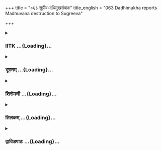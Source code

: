 +++
title = "०६३ सुग्रीव-दधिमुखसंवादः"
title_english = "063 Dadhimukha reports Madhuvana destruction to Sugreeva"

+++
<div caption="श्रीराम-हरिसीताराममूर्ति-घनपाठिभ्यां वचनम्" class="audioEmbed" src="https://archive.org/download/Ramayana-recitation-Sriram-harisItArAmamUrti-Ghanapaati-v2/Kanda_5/Kanda_5_SK-063-Dadhimukha_reports_Madhuvana_destruction_to_Sugreeva.mp3"></div>

<div class="js_include collapsed" newlevelforh1="3" title="IITK" unfilled url="/purANam/rAmAyaNam/audIchya-pAThaH/iitk/5_sundarakANDam/08-rAma-darshanam/063_sugrIva-dadhimukhasaMvAdaH.md">
<details><summary><h3>IITK ...{Loading}...</h3></summary>

Sugriva tells Dadhimukha not to worry about the destruction of
Madhuvanam. He asked him to send Hanuman, Angada and others



#### श्लोकः
##### मूलम्
ततो मूर्ध्ना निपतितं वानरं वानरर्षभः।  
दृष्ट्वैवोद्विग्नहृदयो वाक्यमेतदुवाच ह॥5.63.1॥

##### शब्दार्थः
ततः then, वानरर्षभः bull among vanaras, मूर्ध्ना forehead, निपतितम् prostrated, वानरम् vanara, Dadhimukha, दृष्ट्वैव as soon as he saw, उद्विग्नहृदयः anxious at heart, एतत् these, वाक्यम् words, उवाच ह spoke.

##### आङ्ग्लानुवादः
Feeling anxious on seeing Dadhimukha touching his feet with his forehead, Sugriva, the bull among vanaras saidः



#### श्लोकः
##### मूलम्
उत्तिष्ठोत्तिष्ठ कस्मात्त्वं पादयोः पतितो मम।  
अभयं ते भवेद्वीर सर्वमेवाभिधीयताम्॥5.63.2॥

##### शब्दार्थः
वीर hero, उत्तिष्ठ उत्तिष्ठ get up, get up, त्वम् you, कस्मात् why, मम my, पादयोः feet, पतितः fallen, ते to you, अभयम् give you protection, भवेत् you be, सर्वमेव from all, अभिधीयताम् you may tell.

##### आङ्ग्लानुवादः
"O heroic Dadhimukha, get up. Tell me why you have fallen at my feet. I give you protection from all.



#### श्लोकः
##### मूलम्
स तु विश्वासितस्तेन सुग्रीवेण महात्मना।  
उत्थाय सुमहाप्राज्ञो वाक्यं दधिमुखोऽब्रवीत्॥5.63.3॥

##### शब्दार्थः
महात्मना great self, तेन सुग्रीवेण by Sugriva, विश्वासितः given assurance, सुमहाप्राज्ञः very wise, सः दधिमुखः that Dadhimukha, उत्थाय got up, वाक्यम् these words, अब्रवीत् said.

##### आङ्ग्लानुवादः
When great Sugriva gave assurance to wise Dadhimukha, he got up and saidः



#### श्लोकः
##### मूलम्
नैवर्क्षरजसा राजन्न त्वया नापि वालिना।  
वनं निसृष्टपूर्वं हि भक्षितं तच्च वानरैः॥5.63.4॥

##### शब्दार्थः
राजन् O king, वनम्  garden, ऋक्षरजसा in Riksharaja's time, नैव निसृष्टपूर्वं हि or even before, त्वया your time, न not, वालिनापि even at the time of Vali, न not, तच्च accessible to go, वानरैः vanaras, भक्षितम् finished eating.

##### आङ्ग्लानुवादः
"O king in your time or even before, during the time of Vali, that (Madhuvanam) was forbidden for entry. Now it has been laid waste by the trespassing vanaras.



#### श्लोकः
##### मूलम्
एभिः प्रधर्षिताश्चैव वानरा वनरक्षिभिः।  
मधून्यचिन्तयित्वेमान् भक्षयन्ति पिबन्ति च॥5.63.5॥

##### शब्दार्थः
एभिः they also, वनरक्षिभिः garden guards, प्रधर्षिताश्चैव even though resisted, वानराः vanaras, इमान् them, अचिन्तयित्वा not cared for, मधूनि honey, भक्षयन्ति finished eating, पिबन्ति च and drinking.

##### आङ्ग्लानुवादः
"Even though the garden guards forcibly tried to prevent them they did not care and have devoured all the honey.



#### श्लोकः
##### मूलम्
शिष्टमत्रापविध्यन्ति भक्षयन्ति तथापरे।  
निवार्यमाणास्ते सर्वे भ्रुवो वै दर्शयन्ति हि॥5.63.6॥

##### शब्दार्थः
शिष्टम् left over, अत्र there, अपविध्यन्ति thrown off, तथा similarly, अपरे others, भक्षयन्ति eating, ते सर्वे all, निवार्यमाणाः when we prevented, भ्रुवः eyebrows, दर्शयन्ति च raising to show (a sign of arrogance)

##### आङ्ग्लानुवादः
"Some have thrown off the leftovers, when others were prevented from drinking off the honey, they raised their eyebrows (to show their grouch).



#### श्लोकः
##### मूलम्
इमे हि संरब्धतरास्तथा तैस्सम्प्रधर्षिताः।  
वारयन्तो वनात्तस्मात्क्रुद्धैर्वानरपुङ्गवैः॥5.63.7॥

##### शब्दार्थः
संरब्दतराः when enraged guards, तथा that way, तस्मात् from that, वनात् garden, वारयन्तः vanaras, इमे to go, क्रुद्धैः angry, तैः they, वानरपुङ्गवैः vanara leaders, सम्प्रधर्षिताः ill treated them.

##### आङ्ग्लानुवादः
"When the guards asked the vanaras to leave the garden the enraged vanaras misbehaved with them.



#### श्लोकः
##### मूलम्
ततस्तैर्बहुभिर्वीरैर्वानरैर्वानरर्षभ।  
संरक्तनयनैः क्रोधाद्धरयः प्रविचालिताः॥5.63.8॥

##### शब्दार्थः
वानरर्षभ bull among vanaras, ततः then, क्रोधात् in fury, संरक्तनयनैः redeyed, वीरैः heroes, बहुभिः many, तैः them, वानरैः vanara guards, हरयः monkeys, प्रविचालिताः chased.

##### आङ्ग्लानुवादः
"O Sugriva the vanara guards were chased away by the many heroic monkeys, angry and redeyed.



#### श्लोकः
##### मूलम्
पाणिभिर्निहताः केचित्केचिज्जानुभिराहताः।  
प्रकृष्टाश्च यथाकामं देवमार्गं च दर्शिताः॥5.63.9॥

##### शब्दार्थः
केचित् some, पाणिभिः with the hands, निहताः struck, केचित् some, जानुभिः on the knees, आहताः beaten, यथाकामम् as they liked, प्रकृष्टाः dragged, देवमार्गम् private parts, दर्शिताः च showed.

##### आङ्ग्लानुवादः
"Some were struck with hands, some beaten on their knees and were dragged as they liked and showed up their private parts.



#### श्लोकः
##### मूलम्
एवमेते हताश्शूरास्त्वयि तिष्ठति भर्तरि।  
कृत्स्नं मधुवनं चैव प्रकामं तैः प्रभक्ष्यते॥5.63.10॥

##### शब्दार्थः
त्वयि you, भर्तरि when you are the king, तिष्ठति staying, एते these, शूराः heroes, एवम् in that way, हताः striking, तैः they, कृत्स्नम् on the earth, मधुवनं चैव Madhuvanam aslo, प्रकामम् at their will, प्रभक्ष्यते eating so.

##### आङ्ग्लानुवादः
These heroes struck that way devoured the Madhuvanam on the earth at their will and devoured the honey even when you are there as king.



#### श्लोकः
##### मूलम्
एवं विज्ञाप्यमानं तं सुग्रीवं वानरर्षभम्।  
अपृच्छत्तं महाप्राज्ञो लक्ष्मणः परवीरहा॥5.63.11॥

##### शब्दार्थः
एवम् in that way, विज्ञाप्यमानम् having appealed, वानरर्षभम् bulls among vanaras, तं सुग्रीवम् to Sugriva, परवीरहा killer of enemies, महाप्राज्ञः very learned, लक्ष्मणः Lakshmana, अपृच्छत् enquired.

##### आङ्ग्लानुवादः
While Dadhimukha appealed thus to wise Sugriva, Lakshmana the killer of enemies happened to see them and enquiredः



#### श्लोकः
##### मूलम्
किमयं वानरो राजन् वनपः प्रत्युपस्थितः।  
कं चार्थमभिनिर्दिश्य दुःखितो वाक्यमब्रवीत्॥5.63.12॥

##### शब्दार्थः
राजन् O king, वनपः protector of the garden, अयं वानरः this vanara, किम् why, प्रत्युपस्थितः came here?, दुःखितः sad, कम् why, अर्थम् for what, अभिनिर्दिश्य what is he telling, वाक्यम् these words, अब्रवीत् said.

##### आङ्ग्लानुवादः
"O king why has this protector of the garden come here? Why is he sad? What is he narrating, asked Lakshmana.



#### श्लोकः
##### मूलम्
एवमुक्तस्तु सुग्रीवो लक्ष्मणेन महात्मना।  
लक्ष्मणं प्रत्युवाचेदं वाक्यं वाक्यविशारदः॥5.63.13॥

##### शब्दार्थः
महात्मना great prince, लक्ष्मणेन by Lakshmana, एवम् in that way, उक्तः having spoken, वाक्यविशारदः proficient in speech, सुग्रीवः Sugriva, इदम् these, वाक्यम् words, प्रत्युवाच replied.

##### आङ्ग्लानुवादः
Great prince Lakshmana thus said, Sugriva the proficient speaker repliedः



#### श्लोकः
##### मूलम्
आर्य लक्ष्मण सम्प्राह वीरो दधिमुखः कपिः।  
अङ्गदप्रमुखैर्वीरैर्भक्षितं मधु वानरैः॥5.63.14॥  
विचित्य दक्षिणामाशामागतैर्हरिपुङ्गवैः।

##### शब्दार्थः
आर्य O venerable one, लक्ष्मण Lakshmana, वीरः hero, कपिः monkey, दधिमुखः Dadhimukha, सम्प्राह to search, दक्षिणाम् southern, आशाम् hope, विचित्य having searched, आगतैः have come, हरिपुङ्गवैः monkey leaders, वीरैः heroic ones, अङ्गदप्रमुखैः Angada and others, वानरैः vanaras, मधु honey, भक्षितम् eaten.

##### आङ्ग्लानुवादः
'O venerable Lakshmana Dadhimukha as complaining that the fruits and honey have been consumed by the vanara heroes, Angada and others who have come after their search for Sita in the southern direction.



#### श्लोकः
##### मूलम्
नैषामकृत्यानामीदृशस्स्यादुपक्रमः॥5.63.15॥  
आगतैश्च प्रमथितं यथा मधुवनं हि तैः।  
धर्षितं च वनं कृत्स्नमुपयुक्तं च वानरैः॥5.63.16॥

##### शब्दार्थः
आगतैः having come, तैः those, वानरैः vanaras, मधुवनम् Madhuvanam, यथा that way, प्रमथितम् entered, कृत्स्नम् whole, वनम् garden, धर्षितम् broken, उपयुक्तं च right, एषाम् they that way, अकृतकृत्यानाम् if they had not accomplished their purpose, ईदृशः this way, उपक्रमः indulged, न स्यात् not done.

##### आङ्ग्लानुवादः
"Those vanaras having entered Madhuvanam and broken the trees are quite right. Had they not accomplished their purpose they would not have indulged themselves that way.



#### श्लोकः
##### मूलम्
वनं यदाऽभिपन्नास्ते साधितं कर्म वानरैः।  
दृष्टा देवी न सन्देहो न चान्येन हनूमता॥5.63.17॥

##### शब्दार्थः
ते they, यदा like that, वनम् garden, अभिपन्नाः entered, वानरैं कर्म their duty, साधितम् had done, देवी queen, दृष्टा saw, सन्देहः doubt, न no, अन्येन others, न not, हनुमता Hanuman.

##### आङ्ग्लानुवादः
"If they have trespassed into the garden that way, they might have done their duty. No doubt, Hanuman alone among them might have seen Sita.



#### श्लोकः
##### मूलम्
न ह्यन्यस्साधने हेतुः कर्मणोऽस्य हनूमतः।  
कार्यसिद्धिर्मतिश्चैव तस्मिन्वानरपुङ्गवे॥5.63.18॥  
व्यवसायश्च वीर्यं च श्रुतं चापि प्रतिष्ठितम्।

##### शब्दार्थः
अस्य कर्मणः that duty, साधने capacity, हनूमतः Hanuman, अन्यः others, हेतुः the reason being, न हि not indeed, कार्यसिद्धिः capacity to accomplish, मतिश्चैव even wisdom, व्यवसायश्च even strenuous effort, वीर्यं च and virility, श्रुतं चापि enthusiasm, तस्मिन् for him, वानरपुङ्गवे to only the foremost of the monkys, प्रतिष्ठितम् are wellestablished.

##### आङ्ग्लानुवादः
"Hanuman alone has the ability to do it, the reason being he has the capacity the wisdom, streneous effort, virility and enthusiasm to accomplish it. These attributes are wellestablished in him.



#### श्लोकः
##### मूलम्
जाम्बवान्यत्र नेता स्यादङ्गदश्च महाबलः॥5.63.19॥  
हनुमांश्चाप्यधिष्ठाता न तस्य गतिरन्यथा।

##### शब्दार्थः
यत्र where, जाम्बवान् Jambavan, नेता is the leader, स्यात् remains, महाबलः strong, अङ्गदश्च Angada also, हनुमांश्च and Hanuman, अधिष्ठाता directing, तस्य that, गतिः will be done, अन्यथा otherwise, न not.

##### आङ्ग्लानुवादः
Where Jambavan, Angada and Hanuman are leaders directing the task of the army it must have been accomplished.



#### श्लोकः
##### मूलम्
अङ्गदप्रमुखैर्वीरैर्हतं मधुवनं किल॥5.63.20॥  
वारयन्तश्च सहितास्तदा जानुभिराहताः।

##### शब्दार्थः
अङ्गदप्रमुखैः Angada and other leaders, वीरैः heroes, मधुवनम् Madhuvanam, हतं किल destroyed the garden, सहिताः along with others, वारयन्तः च when they were obstructed, तदा then, जानुभिः knees, आहताः beaten.

##### आङ्ग्लानुवादः




#### श्लोकः
##### मूलम्
एतदर्थमयं प्राप्तो वक्तुं मधुरवागिह॥5.63.21॥  
नाम्ना दधिमुखो नाम हरिः प्रख्यातविक्रमः।

##### शब्दार्थः
नाम्ना named, दधिमुखो नाम Dadhimukha, प्रख्यातविक्रमः known for his valour, हरिः monkey, एतदर्थम् on account of it, वक्तुम् to tell, मधुरवाक् sweet tongued, इह here, प्राप्तः came.

##### आङ्ग्लानुवादः
"Here is Dadhimukha, a vanara, known for his valour and sweet tongue. He came here this incident to tell.



#### श्लोकः
##### मूलम्
दृष्टा सीता महाबाहो सौमित्रे पश्य तत्त्वतः॥5.63.22॥  
अभिगम्य तथा सर्वे पिबन्ति मधु वानराः।

##### शब्दार्थः
महाबाहो strongarmed, सौमित्रे O Saumitri, सीता Sita, दृष्टा would have seen, तत्त्वतः truly, पश्य seen, तथा so, वानराः vanaras, सर्वे all, अभिगम्य having arrived, मधु honey, पिबन्ति drank.

##### आङ्ग्लानुवादः
"O strongarmed Saumitri the Vanaras must have seen Sita. Or else, they would not have arrived to drink honey.



#### श्लोकः
##### मूलम्
न चाप्यदृष्ट्वा वैदेहीं विश्रुताः पुरुषर्षभ॥5.63.23॥  
वनं दत्तवरं दिव्यं धर्षयेयुर्वनौकसः।

##### शब्दार्थः
पुरुषर्षभ bull among men, विश्रुताः renowned, वनौकसः forestdwellers, वैदेहीम् Vaidehi, अदृष्ट्वा not seen, दत्तवरम् that which was given as boon, दिव्यम् wonderful, वनम् garden, न धर्षयेयुः entered.

##### आङ्ग्लानुवादः
"If the renowned vanaras had not seen Vaidehi, they would not have entered the wonderful garden granted as boon (by Brahma).



#### श्लोकः
##### मूलम्
ततः प्रहृष्टो धर्मात्मा लक्ष्मणस्सह राघवः॥5.63.24॥  
श्रुत्वा कर्णसुखां वाणीं सुग्रीववदनाच्च्युताम्।  
प्राहृष्यत भृशं रामो लक्ष्मणश्च महाबलः॥5.63.25॥

##### शब्दार्थः
ततः then, सह राघवः also Rama, धर्मात्मा righteous, लक्ष्मणः Lakshmana, प्रहृष्टः very cheerful rejoiced, सुग्रीववदनात् Sugriva's mouth, च्युताम् delivered, कर्णसुखाम् pleasing to the ears, वाणीम् words, श्रुत्वा having heard, रामः Rama, प्राहृष्यत felt happy, महाबलः mighty strong, लक्ष्मणश्च even Lakshmana, भृशम् very, प्राहृष्यत happy.

##### आङ्ग्लानुवादः
"Then righteous Rama and Lakshmana rejoiced to hear the words of Sugriva, which were pleasing to the ears.



#### श्लोकः
##### मूलम्
श्रुत्वा दधिमुखस्येदं सुग्रीवस्सम्प्रहृष्य च।  
वनपालं पुनर्वाक्यं सुग्रीवः प्रत्यभाषत॥5.63.26॥

##### शब्दार्थः
सुग्रीवः one with beautiful neck, सुग्रीवः Sugriva, दधिमुखस्य Dadhimukha's, इदम् thus, श्रुत्वा having heard, सम्प्रहृष्य च very glad, पुनः again, वनपालम् protector of the garden, वाक्यम् these words, प्रत्यभाषत replied.

##### आङ्ग्लानुवादः
Beautifulnecked Sugriva heard Dadhimukha, the protector of the garden, felt very glad and repliedः



#### श्लोकः
##### मूलम्
प्रीतोऽस्मि सोऽहं यद्भुक्तं वनं तैः कृतकर्मभिः।  
मर्षितं मर्षणीयं च चेष्टितं कृतकर्मणाम्॥5.63.27॥

##### शब्दार्थः
कृतकर्मभिः having performed the duty, तैः they, वनम् garden, यत् भुक्तम् for drinking that honey, सः अहम् I, प्रीतः अस्मि I am pleased, कृतकर्मणाम् having accomplished the task, मर्षणीयम् are to be excused, चेष्टितम् their behaviour, मर्षितम् excused.

##### आङ्ग्लानुवादः
"They went to the garden to drink only after having performed their duty. I am glad about it. Since they have accomplished the purpose, they are to be excused for their behaviour. I have pardoned them.



#### श्लोकः
##### मूलम्
इच्छामि शीघ्रं हनुमत्प्रधानान् शाखामृगांस्तान् मृगराजदर्पान्।  
द्रष्टुं कृतार्थान् सह राघवाभ्यां श्रोतुं च सीताधिगमे प्रयत्नम्॥5.63.28॥

##### शब्दार्थः
हनुमत्प्रधानान् led by Hanuman, मृगराजदर्पान् with the majesty of the lion, कृतार्थान् acomplished ones, तान् them, शाखामृगान् vanaras (who live on trees), राघवाभ्यां सह Rama and others, द्रष्टुम् to see, सीताधिगमेन to see Sita, प्रयत्नम् endeavour, श्रोतुं च to hear, इच्छामि desiring.

##### आङ्ग्लानुवादः




#### श्लोकः
##### मूलम्
प्रीतिस्फीताक्षौ सम्प्रहृष्टौ कुमारौ दृष्ट्वा सिद्धार्थौ वानराणां च राजा।  
अङ्गैः संहृष्टैः कर्मसिद्धिं विदित्वा बाह्वोरासन्नां सोऽतिमात्रं ननन्द॥5.63.29॥

##### शब्दार्थः
सः he (Sugriva), वानराणां राजा king of vanaras, प्रीतिस्फीताक्षौ eyes filled with joy, सम्प्रहृष्टौ very happy, सिद्धार्धौ accomplished, कुमारौ young, दृष्ट्वा seeing, संहृष्टैः very glad, अङ्गैः limbs of the body, कर्मसिद्धिम् task has been accomplished, बाह्वोः shoulders, आसन्नाम् time has come, विदित्वा recognising, अतिमात्रम् highly, ननन्द delighted.

##### आङ्ग्लानुवादः
"Beholding young Rama and Lakshmana extremely delighted, their eyes filled with joy out of fulfilment of the purpose, Sugriva who was also highly delighted felt an auspicious thrill on his limbs and knew that good time had come.  

#### समाप्तिः
 श्रीमद्रामायणे वाल्मीकीय आदिकाव्ये सुन्दरकाण्डे त्रिषष्टितमस्सर्गः॥  
Thus ends the sixtythird sarga of Sundarakanda of the holy Ramayana, the first epic composed by sage Valmiki.

</details>
</div>
<div class="js_include collapsed" newlevelforh1="3" title="भूषणम्" unfilled url="/purANam/rAmAyaNam/audIchya-pAThaH/TIkA/bhUShaNa_iitk/5_sundarakANDam/08-rAma-darshanam/063_sugrIva-dadhimukhasaMvAdaH.md">
<details><summary><h3>भूषणम् ...{Loading}...</h3></summary>



ततो मूर्ध्ना निपतितं वानरं वानरर्षभः ।  

दृष्ट्वैवोद्विग्नहृदयो वाक्यमेतदुवाच ह  ॥  ५।६३।१  ॥   

उत्तिष्ठोत्तिष्ठ कस्मात् त्वं पादयोः पतितो मम ।  

अभयं ते भवेद्वीर सर्वमेवाभिधीयताम्  ॥  ५।६३।२  ॥   

\[किं सम्भ्रमाद्धितं कृत्स्रं ब्रूहि यद्वक्तुमर्हसि ।  

कच्चिन्मधुवने स्वस्ति श्रोतुमिच्छामि वानर  ॥  \]  

स तु विश्वासितस्तेन सुग्रीवेण महात्मना ।  

उत्थाय सुमहाप्राज्ञो वाक्यं दधिमुखो ऽब्रवीत्  ॥  ५।६३।३  ॥   

तत इत्यादि । उद्विग्नहृदयः भीतहृदयः । मातुलस्यापि पादपतनं
स्वामित्वानुसारेण  ॥  ५।६३।१३  ॥   

  

नैवर्क्षरजसा राजन्न त्वया नापि वालिना ।  

वनं निसृष्टपूर्वं हि भक्षितं तच्च वानरैः  ॥  ५।६३।४  ॥   

नैवेति । न निसृष्टपूर्वं यथेच्छभोगाय न दत्तपूर्वम् । वानरैः
अङ्गदप्रमुखैः । अन्यथा सुग्रीववाक्ये अङ्गदानुवादविरोधात् । भक्षितमिति
वनैकदेशमधुपटलविषयम्  ॥  ५।६३।४  ॥   

  

एभिः प्रधर्षिताश्चैव वानरा वनरक्षिभिः ।  

मधून्यचिन्तयित्वेमान् भक्षयन्ति पिबन्ति च  ॥  ५।६३।५  ॥   

एभिरिति । अचिन्तयित्वा अगणयित्वा । मधूनीति फलानामुपलक्षणम् । भक्षयन्ति
पिबन्ति चेत्युक्तेः । यद्वा मधून्येव भक्षयन्ति भक्षवत्कुर्वन्तीत्यर्थः
 ॥  ५।६३।५  ॥   

  

शिष्टमत्रापविध्यन्ति भक्षयन्ति तथा ऽपरे ।  

निवार्यमाणास्ते सर्वे भ्रूवौ वै दर्शयन्ति हि  ॥  ५।६३।६  ॥   

शिष्टम् अवशिष्टं मधुपटलम् । अत्र मधुवने । अपविध्यन्ति ध्वंसयन्ति ।
भक्षयन्ति मधुपटलमित्यर्थः  ॥  ५।६३।६  ॥   

  

इमे हि संरब्धतरास्तथा तैः संप्रधर्षिताः ।  

वारयन्तो वनातस्मात् क्रुद्वैर्वानरपुङ्गवैः  ॥  ५।६३।७  ॥   

ततस्तैर्बहुभिर्वीरैर्वानरैर्वानरर्षभः ।  

संरक्तनयनैः क्रोधाद्धरयः प्रविचालिताः  ॥  ५।६३।८  ॥   

पाणिभिर्निहताः केचित् केचिज्जानुभिराहताः ।  

प्रकृष्टाश्च यथाकामं देवमार्गं च दर्शिताः  ॥  ५।६३।९  ॥   

एवमेते हताः शूरास्त्वयि तिष्ठति भर्तरि ।  

कृत्स्नं मधुवनं चैव प्रकामं तैः प्रभक्ष्यते  ॥  ५।६३।१०  ॥   

एवं विज्ञाप्यमानं तं सुग्रीवं वानरर्षभम् ।  

अपृच्छत्तं महाप्राज्ञो लक्ष्मणः परवीरहा  ॥  ५।६३।११  ॥   

किमयं वानरो राजन् वनपः प्रत्युपस्थितः ।  

कं चार्थमभिनिर्दिश्य दुःखितो वाक्यमब्रवीत्  ॥  ५।६३।१२  ॥   

एवमुक्तस्तु सुग्रीवो लक्ष्मणेन महात्मना ।  

लक्ष्मणं प्रत्युवाचेदं वाक्यं वाक्यविशारदः  ॥  ५।६३।१३  ॥   

हिशब्दः पादपूरणे । सम्प्रधर्षणचिह्नस्य दृश्यमानत्वाभिप्रायेण
प्रसिद्धिपरो वा  ॥  ५।६३।७१३  ॥   

  

आर्य लक्ष्मण संप्राह वीरो दधिमुखः कपिः ।  

अङ्गदप्रमुखैर्वीरैर्भक्षितं मधु वानरैः  ॥  ५।६३।१४  ॥   

विचित्य दक्षिणामाशामागतैर्हरिपुङ्गवैः  ॥  ५।६३।१५  ॥   

आर्येत्यादि । अङ्गदप्रमुखैरिति अत्र विशिष्यानुवादाद्दधिमुखवाक्ये
वानरपुङ्गवैरित्यत्रापि विशेषपरत्वं बोध्यम्  ॥  ५।६३।१४,१५  ॥   

  

नैषामकृतकृत्यानामीदृशः स्यादुपक्रमः ।  

आगतैश्च प्रमथितं यथा मधुवनं हि तैः  ॥  ५।६३।१६  ॥   

धर्षितं च वनं कृत्स्नमुपयुक्तं च वानरैः  ॥  ५।६३।१७  ॥   

वनं प्रमथितं भग्नम् । धर्षितम् आक्रान्तम् । मधु च भक्षितम् । यथा येन
कारणेन । एषामकृतकृत्यानामीदृश उपक्रमो न स्यादिति मन्य इति योजना  ॥ 
५।६३।१६,१७  ॥   

  

वनं यदाभिपन्नास्ते साधितं कर्म वानरैः ।  

दृष्टा देवी न सन्देहो न चान्येन हनूमता ।  

न ह्यन्यः साधने हेतुः कर्मणो ऽस्य हनूमतः  ॥  ५।६३।१८  ॥   

कार्यसिद्धिर्मतिश्चैव तस्मिन् वानरपुङ्गवे ।  

व्यवसायश्च वीर्यं च श्रुतं चापि प्रतिष्ठितम्  ॥  ५।६३।१९  ॥   

जाम्बवान् यत्र नेता स्यादङ्गदश्च महाबलः ।  

हनूमांश्चाप्यधिष्ठाता न तस्य गतिरन्यथा  ॥  ५।६३।२०  ॥   

अङ्गदप्रमुखैर्वीरैर्हतं मधुवनं किल ।  

वारयन्तश्च सहितास्तथा जानुभिराहताः  ॥  ५।६३।२१  ॥   

एतदर्थमयं प्राप्तो वक्तुं मधुरवागिह ।  

नाम्ना दधिमुखो नाम हरिः प्रख्यातविक्रमः  ॥  ५।६३।२२  ॥   

दृष्टा सीता महाबाहो सौमित्रे पश्य तत्त्वतः ।  

अभिगम्य तथा सव ? पिबन्ति मधु वानराः  ॥  ५।६३।२३  ॥   

कृतकृत्यत्वं विशेषयति वनमित्यादिना  ॥  ५।६३।१८२३  ॥   

  

न चाप्यदृष्ट्वा वैदेहीं विश्रुताः पुरुषर्षभ ।  

वनं दत्तवरं दिव्यं धर्षयेयुर्वनौकसः  ॥  ५।६३।२४  ॥   

ततः प्रहृष्टो धर्मात्मा लक्ष्मणः सहराघवः ।  

श्रुत्वा कर्णसुखां वाणीं सुग्रीववदनाच्च्युताम् ।  

प्राहृष्यत भृशं रामो लक्ष्मणश्च महाबलः  ॥  ५।६३।२५  ॥   

न चेति । वनमिति । मधुवनधर्षणमेव सीतादर्शने लिङ्गमिति भावः । दत्तवरं
दिव्यमित्यनेन ऋक्षरजसे ब्रह्मणा दत्तमित्यवगम्यते  ॥  ५।६३।२४,२५  ॥   

  

श्रुत्वा दधिमुखस्येदं सुग्रीवस्तु प्रहृष्य च ।  

वनपालं पुनर्वाक्यं सुग्रीवः प्रत्यभाषत  ॥  ५।६३।२६  ॥   

प्रीतो ऽस्मि सो ऽहं युद्भुक्तं वनं तैः कृतकर्मभिः ।  

मर्षितं मर्षणीयं च चेष्टितं कृतकर्मणाम्  ॥  ५।६३।२७  ॥   

श्रुत्वेति । द्वितीयसुग्रीवशब्दस्य शोभनग्रीव इत्यवयवार्थो विवक्षितः ।
क्रियाभेदेनापुनरुक्तिर्वा  ॥  ५।६३।२६,२७  ॥   

  

इच्छामि शीघ्रं हनुमत्प्रधानान् शाखामृगांस्तान् मगृहराजदर्पान् ।  

द्रष्टुं कृतार्थान् सह राघवाभ्यां श्रोतुं च सीताधिगमे प्रयत्नम्  ॥ 
५।६३।२८  ॥   

इच्छामीति । हनुमत्प्रधानान् हनुमत्प्रमुखान् । कृतार्थान् कृतकृत्यान् ।
प्रयत्नं प्रयासम् । तेभ्यः श्रोतुमिच्छामीत्यन्वयः  ॥  ५।६३।२८  ॥   

  

प्रीतिस्पीताक्षौ सम्प्रहृष्टौ कुमारौ दृष्ट्वा सिद्धार्थौ वानराणां च राजा
।  

अङ्गैः संहृष्टैः कर्मसिद्धिं विदित्वा बाह्वोरासन्नां सो ऽतिमात्रं ननन्द
 ॥  ५।६३।२९  ॥   

इत्यार्षे श्रीरामायणे वाल्मीकीये आदिकाव्ये श्रीमत्सुन्दरकाण्डे
त्रिषष्टितमः सर्गः  ॥  ५।६३  ॥   

अथ प्रत्युपकारार्थं सुग्रीवः स्वोद्योगसाफल्यदर्शनात् भृशं ननन्देत्याह
प्रीतिस्फीताक्षाविति । प्रीत्या सन्तोषेण । संप्रहृष्टौ, रोमस्विति शेषः ।
हृषितरोमाणावित्यर्थः । "हृषेर्लोमसु" इति विकल्पादिडभावः । एवम् अङ्गैः
संहृष्टैरित्यत्रापि द्रष्टव्यम् । कर्मसिद्धिं बाह्वोरासन्नां
हस्तप्राप्ताम्, । विदित्वा निश्चित्येत्यर्थः । जागतं वैश्वदेवीवृत्तम् ।
"पञ्चश्वैश्छिन्ना वैश्वदेवी ममौ यौ " इति लक्षणात् । अस्मिन्सर्गे
एकोनत्रिंशच्छ्लोकाः  ॥  ५।६३।२९  ॥   

इति श्रीगोविन्दराजविरचिते श्रीरामायणभूषणे श्रृङ्गारतिलकाख्याने
सुन्दरकाण्डव्याख्याने त्रिषष्टितमः सर्गः  ॥  ५।६३  ॥   



</details>
</div>
<div class="js_include collapsed" newlevelforh1="3" title="शिरोमणी" unfilled url="/purANam/rAmAyaNam/audIchya-pAThaH/TIkA/shiromaNI_iitk/5_sundarakANDam/08-rAma-darshanam/063_sugrIva-dadhimukhasaMvAdaH.md">
<details><summary><h3>शिरोमणी ...{Loading}...</h3></summary>



दधिमुखप्रणामानन्तरकालिकं वृत्तान्तमाह तत इत्यादिभिः वानरर्षभः सुग्रीवः
निपतितं दृष्ट्वैव उद्विग्नहृदयः सन् उवाच  ॥  ५।६३।१  ॥   

  

तदाकारमाह उत्तिष्ठेति । अभयं रिपुहेतुकभयनिवृत्तिं ते प्रदास्यामि  ॥ 
५।६३।२ ॥   

  

किमिति । यत् किं किञ्चित् हितं स्वस्य मम वा पथ्यं तद्वक्तुमर्हसि
ब्रूहीत्यर्थः, मधुवने स्वस्ति च ब्रूहि । तत्र हेतुः संभ्रमादादरात्
श्रोतुमिच्छामि  ॥  ५।६३।३  ॥   

  

स इति । सुग्रीवेण समाश्वासितः समहाप्राज्ञः महाप्रज्ञासहितः स दधिमुखः
उत्थायाब्रवीत् । प्राज्ञाशब्दः स्वार्थिकाणन्तः ङीबभावस्त्वजादित्वात्  ॥ 
५।६३।४  ॥   

  

तदाकारमाह नेति । यद्वनम् ऋक्षरजःप्रभृतिभिर्निसृष्टपूर्वं यथेच्छभोगाय
पूर्वं दत्तं न तद्वनं ते वानरैर्नाशितम्  ॥  ५।६३।५  ॥   

  

न्यवारयमिति । अहं न्यवारयं तथापि मामचिन्तयित्वा अपरिगणय्य भक्षयन्ति
पिबन्ति  ॥  ५।६३।६  ॥   

  

एभिरिति । एभिर्वनरक्षिभिः प्रधृष्यमाणाः भर्त्स्यमाना वारिताश्च ते वानराः
भक्षयन्ति पिबन्ति च  ॥  ५।६३।७  ॥   

  

शिष्टमिति । अपरे भक्षयन्ति शिष्टमवशिष्टम् अपविध्यन्ति प्रक्षिपन्ति च
निवार्यमाणाः सन्तः भृकुटिं दर्शयन्ति  ॥  ५।६३।८  ॥   

  

इमे इति । संरब्धतराः निवारणफलकयत्नवन्तः इमे वानराः
क्रुद्धैर्वानरपुङ्गवैः संप्रधर्षिताः सन्तः तस्माद्धनात् निर्वाप्यन्ते  ॥ 
५।६३।९  ॥   

  

तदेव भङ्ग्यन्तरेणाह तत इति । हरयः मदनुयायिवानराः बहुभिस्तैर्वानरैः
संप्रधर्षिताः  ॥  ५।६३।१०  ॥   

  

तत्प्रकारमाह पाणिभिरिति । प्रकृष्टाः प्रगृह्य आकृष्टाः सन्तः
देवमार्गमाकाशं दर्शिताः प्रक्षेपेण प्रापिताः  ॥  ५।६३।११  ॥   

  

एवमिति । एवमुक्तप्रकारेण एते शूराः हताः तैर्वानरैः कृत्स्नं वनं भक्ष्यते
अभक्ष्यत  ॥  ५।६३।१२  ॥   

  

एवमिति । एवं विज्ञाप्यमानं सुग्रीवं लक्ष्मणो ऽपृच्छत्  ॥  ५।६३।१३  ॥   

  

तत्प्रश्नाकारमाह किमिति । हे राजन् अयं वनपः किं किमर्थं प्रत्युपस्थितः
किमर्थमभिनिर्दिश्य बोधयित्वा दुःखितः सन् अब्रवीत्  ॥  ५।६३।१४  ॥   

  

एवमिति । एवमुक्तः सुग्रीव उवाच  ॥  ५।६३।१५  ॥   

  

तदाकारमाह आर्येति । अङ्गदप्रमुखैः मधु मधुवनसंबन्धिमूलफलादि भक्षितम् इति
दधिमुखः कपिः संप्राह  ॥  ५।६३।१६  ॥   

  

नेति । अकृतकार्याणाम् अनिष्पादितमत्प्रयोजनानां वानराणाम् ईदृशो
व्यतिक्रमो न स्यात् । यद्यस्माद्धेतोस्ते वानराः वनमभिपन्नाः विध्वंसितुं
प्रवृत्ताः तस्माद्धेतोः कर्म मत्प्रयोजनं ध्रुवं साधितं वानरैरिति शेषः  ॥ 
५।६३।१७  ॥   

  

वारयन्त इति । वारयन्तः प्राप्ताः पालाः वनरक्षकाः जानुभिर्भृशमाहता
बभूवुरिति शेषः । तथा वनस्य पतिः अस्माभिः स्थापितः अयं दधिमुखो न गणितः
अतः देवी सीता दृष्टा तत्रापि हनूमतैव दृष्टा नान्येन संदेहः अत्र संशयो न
। श्लोकद्वयमेकान्वयि  ॥  ५।६३।१८,१९  ॥   

  

हनुमत एव दर्शने हेतुं वदन्नाह नेति । यस्मिन् व्यवसायादि प्रतिष्ठितं
तस्मिन् हनुमत्येव कार्यसिद्धिः अतः अस्य दधिमुखवर्णितस्य कर्मणः
वाटिकाविध्वंसस्य साधने हेतुर्मुख्यकारणं हनूमतो ऽन्यो न इति मतिर्मम
निश्चयः । सार्धश्लोक एकान्वयी  ॥  ५।६३।२०  ॥   

  

कार्यसिद्धिमन्तरा वानरकर्तृकमधुवनविध्वंसस्यासंभवं द्योतयन्नाह
जाम्बवानिति । यत्र सैन्ये जाम्बवान्नेता मुख्यः अङ्गदो हरीश्वरः
सर्ववानरनियन्ता हनूमान् अधिष्ठाता संमतिद्धाता तत्र सैन्ये अन्यथागतिः
अन्याय्येन गमनं न संभवतीति शेषः  ॥  ५।६३।२१ ॥   

  

अङ्गदेति । अङ्गदप्रमुखैर्वानरैः उपयुक्तं भोगोपयोगि कृत्स्नं मधुवनं हतं
वनं वनपजातं धर्षितं च  ॥  ५।६३।२२  ॥   

  

पातिता इति । जानुभिराहताः ते वनपालाः पातिताः एतदर्थं वक्तुं मधुरवाक्
नाम्ना दधिमुखनामा इह प्राप्तः । सार्धः श्लोक एकान्वयी  ॥  ५।६३।२३,२४  ॥   

  

दृष्टेति । यतो वानराः अभिगम्य मधु यथा यथावत्पिबन्ति अतः सीता दृष्टा इति
पश्य जानीहि  ॥  ५।६३।२५  ॥   

  

नेति । वैदेहीमदृष्ट्वा विश्रुता प्रख्याता वनौकसः दत्तवरम् अस्माभिः
प्राप्ताभयं वनं न धर्षयेयुः  ॥  ५।६३।२६  ॥   

  

तत इति । सुग्रीववदनात् च्युतां वाणीं श्रुत्वा राघवः प्रहृष्टो ऽभवदिति
शेषः  ॥  ५।६३।२७  ॥   

  

प्राहृष्यतेति । एवं सुग्रववचनसदृशं दधिमुखस्य वाक्यं श्रुत्वा रामः
प्राहृष्यत सुग्रीवादीन् प्रहर्षयामास अन्तर्भावितणिजर्थः । सुग्रीवः
शोभनग्रीवाविशिष्टः सुग्रीवस्तु वनपालं पुनः प्रत्यभाषत । सार्धश्लोक
एकान्वयी  ॥  ५।६३।२८  ॥   

  

प्रतिभाषणाकारमाह प्रीत इति । कृतकर्मभिः
साधितास्मत्प्रयोजनैस्तैर्वानरैर्यद्वनं भुक्तं तेनाहं प्रीतो ऽस्मि अतः
कृतकर्मणां वानराणां धर्षितं प्रागल्भ्यं चेष्टितं ध्वंसानुकूलव्यापारश्च
मर्षणीयं क्षन्तव्यम्  ॥  ५।६३।२९  ॥   

  

गच्छेति । मधुवनं गच्छ त्वमेव संरक्षस्व हनुमत्प्रमुखान् शीघ्रं प्रेषय  ॥ 
५।६३।३० ॥   

  

प्रेषणे हेतुमाह इच्छामीति । मृगराजदर्पान् सिंहवद्दर्पविशिष्टान्
कृतार्थान् शाखामृगान् द्रष्टुं शीघ्रमिच्छामि । तत्र हेतुः सीताधिगमे
सीतादर्शनप्राप्त्यर्थं प्रयत्नं यत्नविशेषं श्रोतुं शीघ्रमिच्छामि  ॥ 
५।६३।३१  ॥   

  

प्रीतीति । सिद्धार्थौ निष्पन्नप्रयोजनौ अत एव संप्रहृष्टौ अत एव प्रीत्या
हनुमदाविषयकातिस्नेहेन स्फीते अक्षिणी ययोः तौ कुमारौ रामलक्ष्मणौ दृष्ट्वा
प्रहृष्टैः अङ्गैः दक्षिणनेत्रादिभिः करणैर्बाह्वोरासन्नां प्राप्तमिव
कार्यसिद्धिं विदित्वा वानराणां राजा सुग्रीवः अतिमात्रम् अत्यतं ननन्द  ॥ 
५।६३।३२  ॥   

  

इति श्रीमद्वल्मीकीयरामायणव्याख्याने रामायणशिरोमणौ सुन्दरकाण्डे
त्रिषष्टितमः सर्गः  ॥  ५।६३  ॥   

  



</details>
</div>
<div class="js_include collapsed" newlevelforh1="3" title="तिलकम्" unfilled url="/purANam/rAmAyaNam/audIchya-pAThaH/TIkA/tilaka_iitk/5_sundarakANDam/08-rAma-darshanam/063_sugrIva-dadhimukhasaMvAdaH.md">
<details><summary><h3>तिलकम् ...{Loading}...</h3></summary>



तत इति  ॥  ५।६३।१,२  ॥   

  

किंसंभ्रमात्कस्य भयात् इहागतो ऽसीति शेषः । यत्कृत्स्नं हितं तद्ब्रूहि,
यतस्त्वं सर्वमुचितमनुचितं च वक्तुमर्हसि  ॥  ५।६३।३,४  ॥   

  

नैव निसृष्टपूर्वं वानरेभ्यो यथेच्छभोगाय कदापि नानुज्ञातम्  ॥  ५।६३।५,६
 ॥   

  

एभिर्हनुमदाद्यैः प्रधर्षणायामारब्धायां वनपालकैर्वारितम्, ममापि ।
अपिनेतरान्पालकानचिन्तयन्नचिन्तयन्तः  ॥  ५।६३।७  ॥   

  

भ्रुकुटिं वक्रे भ्रुवौ  ॥  ५।६३।८  ॥   

  

इमे मदीयाः संरब्धतरा निवारणायातियत्नवन्तः  ॥  ५।६३।९१२  ॥   

  

विज्ञाप्यमानं दधिमुखेनेति शेषः  ॥  ५।६३।१३१६  ॥   

  

यद्यथा वनमभिपन्ना नाशयितुं प्रवृत्ताः  ॥  ५।६३।१७  ॥   

  

वारयन्तः हेतौ शता वारणाद्धेतोर्जानुभिराहताः पालाः प्राप्ताः  ॥  ५।६३।१८
 ॥   

  

देवी दृष्टेत्यत्र न सन्देहः । तत्राप्यन्येन न, किं तु हनूमतेत्यर्थः  ॥ 
५।६३।१९  ॥   

  

अन्यः हनूमतो ऽन्य इत्यर्थः । हरिपुङ्गवे हनूमति कार्यसिद्धिर्मतिश्च  ॥ 
५।६३।२०२३  ॥   

  

उपयुक्तं भुक्तम्  ॥  ५।६३।२४,२५  ॥   

  

यथा मधु पिबन्ति तथा सीता दृष्टेत्यन्वयः  ॥  ५।६३।२६  ॥   

  

दत्तवरं वरत्वेन देवैरस्माकं दत्तम्  ॥  ५।६३।२७,२८  ॥   

  

एकः सुग्रीवशब्दः शोभनग्रीवपरः  ॥  ५।६३।२९  ॥   

  

कृतकर्मभिः साधितकृत्यैः  ॥  ५।६३।३०,३१  ॥   

  

तान्द्रष्टुमिच्छामि सीताधिगमे तत्प्राप्तौ कृतं प्रयत्नं च श्रोतुमिच्छामि
 ॥  ५।६३।३२  ॥   

  

अथ सुग्रीवः स्वोद्योगसाफल्यदर्शनाद्भृशं ननन्देत्याह-- प्रीतीति ।
प्रीत्या सन्तोषेण स्फीताक्षौ विकसितनेत्रौ । संप्रहृष्टौ पुलकितगात्रौ
सिद्धार्थाविव दृष्ट्वा संप्रहृष्टैः पुलकितैरङ्गैरुपलक्षितः कार्यसिद्धिं
बाह्वोरासन्नां हस्तप्राप्तामिव विदित्वा ननन्द  ॥  ५।६३।३३  ॥   

  

इति श्रीरामाभिरामे श्रीरामीये रामायणतिलके वाल्मीकीय आदिकाव्ये
सुन्दरकाण्डे त्रिषष्टितमः सर्गः  ॥  ५।६३  ॥   

  



</details>
</div>
<div class="js_include collapsed" newlevelforh1="3" title="द्राविडपाठः" unfilled url="/purANam/rAmAyaNam/drAviDapAThaH/5_sundarakANDam/08-rAma-darshanam/063_sugrIva-dadhimukhasaMvAdaH.md">
<details><summary><h3>द्राविडपाठः ...{Loading}...</h3></summary>



  
ततो मूर्ध्ना निपतितं वानरं वानरर्षभः।  
दृष्ट्वैवोद्विग्नहृदयो वाक्यमेतदुवाच ह ॥ 5.63.1 ॥   
उत्तिष्ठोत्तिष्ठ कस्मात् त्वं पादयोः पतितो मम।  
अभयं ते भवेद्वीर सर्वमेवाभिधीयताम् ॥ 5.63.2 ॥   
स तु विश्वासितस्तेन सुग्रीवेण महात्मना।  
उत्थाय सुमहाप्राज्ञो वाक्यं दधिमुखोऽब्रवीत् ॥ 5.63.3 ॥   
नैवर्क्षरजसा राजन्न त्वया नापि वालिना।  
वनं निसृष्टपूर्वं हि भक्षितं तच्च वानरैः ॥ 5.63.4 ॥   
एभिः प्रधर्षिताश्चैव वानरा वनरक्षिभिः।  
मधून्यचिन्तयित्वेमान् भक्षयन्ति पिबन्ति च ॥ 5.63.5 ॥   
शिष्टमत्रापविध्यन्ति भक्षयन्ति तथाऽपरे।  
निवार्यमाणास्ते सर्वे भ्रूवौ वै दर्शयन्ति हि ॥ 5.63.6 ॥   
इमे हि संरब्धतरास्तथा तैः सम्प्रधर्षिताः।  
वारयन्तो वनातस्मात् क्रुद्वैर्वानरपुङ्गवैः ॥ 5.63.7 ॥   
ततस्तैर्बहुभिर्वीरैर्वानरैर्वानरर्षभः।  
संरक्तनयनैः क्रोधाद्धरयः प्रविचालिताः ॥ 5.63.8 ॥   
पाणिभिर्निहताः केचित् केचिज्जानुभिराहताः।  
प्रकृष्टाश्च यथाकामं देवमार्गं च दर्शिताः ॥ 5.63.9 ॥   
एवमेते हताः शूरास्त्वयि तिष्ठति भर्तरि।  
कृत्स्नं मधुवनं चैव प्रकामं तैः प्रभक्ष्यते ॥ 5.63.10 ॥   
एवं विज्ञाप्यमानं तं सुग्रीवं वानरर्षभम्।  
अपृच्छत्तं महाप्राज्ञो लक्ष्मणः परवीरहा ॥ 5.63.11 ॥   
किमयं वानरो राजन् वनपः प्रत्युपस्थितः।  
कं चार्थमभिनिर्दिश्य दुःखितो वाक्यमब्रवीत् ॥ 5.63.12 ॥   
एवमुक्तस्तु सुग्रीवो लक्ष्मणेन महात्मना।  
लक्ष्मणं प्रत्युवाचेदं वाक्यं वाक्यविशारदः ॥ 5.63.13 ॥   
आर्य लक्ष्मण सम्प्राह वीरो दधिमुखः कपिः।  
अङ्गदप्रमुखैर्वीरैर्भक्षितं मधु वानरैः ॥ 5.63.14 ॥   
विचित्य दक्षिणामाशामागतैर्हरिपुङ्गवैः ॥ 5.63.15 ॥   
नैषामकृतकृत्यानामीदृशः स्यादुपक्रमः।  
आगतैश्च प्रमथितं यथा मधुवनं हि तैः ॥ 5.63.16 ॥   
धर्षितं च वनं कृत्स्नमुपयुक्तं च वानरैः ॥ 5.63.17 ॥   
दृष्टा देवी न सन्देहो न चान्येन हनूमता।  
न ह्यन्यः साधने हेतुः कर्मणोऽस्य हनूमतः ॥ 5.63.18 ॥   
कार्यसिद्धिर्मतिश्चैव तस्मिन् वानरपुङ्गवे।  
व्यवसायश्च वीर्यं च श्रुतं चापि प्रतिष्ठितम् ॥ 5.63.19 ॥   
जाम्बवान् यत्र नेता स्यादङ्गदश्च महाबलः।  
हनूमांश्चाप्यधिष्ठाता न तस्य गतिरन्यथा ॥ 5.63.20 ॥   
अङ्गदप्रमुखैर्वीरैर्हतं मधुवनं किल।  
वारयन्तश्च सहितास्तथा जानुभिराहताः ॥ 5.63.21 ॥   
एतदर्थमयं प्राप्तो वक्तुं मधुरवागिह।  
नाम्ना दधिमुखो नाम हरिः प्रख्यातविक्रमः ॥ 5.63.22 ॥   
दृष्टा सीता महाबाहो सौमित्रे पश्य तत्त्वतः।  
अभिगम्य तथा सव- ? पिबन्ति मधु वानराः ॥ 5.63.23 ॥   
न चाप्यदृष्ट्वा वैदेहीं विश्रुताः पुरुषर्षभ।  
वनं दत्तवरं दिव्यं धर्षयेयुर्वनौकसः ॥ 5.63.24 ॥   
श्रुत्वा कर्णसुखां वाणीं सुग्रीववदनाच्च्युताम्।  
प्राहृष्यत भृशं रामो लक्ष्मणश्च महाबलः ॥ 5.63.25 ॥   
श्रुत्वा दधिमुखस्येदं सुग्रीवस्तु प्रहृष्य च।  
वनपालं पुनर्वाक्यं सुग्रीवः प्रत्यभाषत ॥ 5.63.26 ॥   
प्रीतोऽस्मि सोऽहं युद्भुक्तं वनं तैः कृतकर्मभिः।  
मर्षितं मर्षणीयं च चेष्टितं कृतकर्मणाम् ॥ 5.63.27 ॥   
इच्छामि शीघ्रं हनुमत्प्रधानान् शाखामृगांस्तान् मगृहराजदर्पान्।  
द्रष्टुं कृतार्थान् सह राघवाभ्यां श्रोतुं च सीताधिगमे प्रयत्नम् ॥ 5.63.28 ॥   
प्रीतिस्पीताक्षौ सम्प्रहृष्टौ कुमारौ दृष्ट्वा सिद्धार्थौ वानराणां च राजा।  
अङ्गैः संहृष्टैः कर्मसिद्धिं विदित्वा बाह्वोरासन्नां सोऽतिमात्रं ननन्द ॥ 5.63.29 ॥   

</details>
</div>
